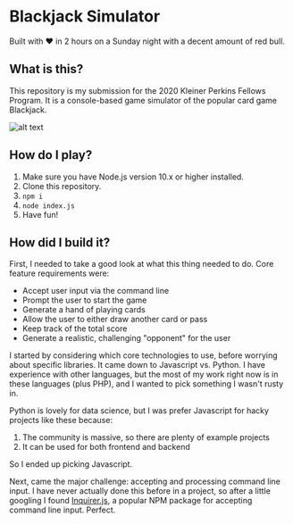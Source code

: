 # Blackjack Simulator
Built with ❤️ in 2 hours on a Sunday night with a decent amount of red bull.

## What is this?
This repository is my submission for the 2020 Kleiner Perkins Fellows Program. 
It is a console-based game simulator of the popular card game Blackjack.

![alt text](https://user-images.githubusercontent.com/30019505/66279272-73553c80-e87e-11e9-8e99-85d924202391.png "An example screenshot of the game")

## How do I play?
1. Make sure you have Node.js version 10.x or higher installed.
2. Clone this repository.
3. `npm i`
4. `node index.js`
5. Have fun!

## How did I build it?
First, I needed to take a good look at what this thing needed to do. Core feature requirements were:
 - Accept user input via the command line
 - Prompt the user to start the game
 - Generate a hand of playing cards
 - Allow the user to either draw another card or pass
 - Keep track of the total score
 - Generate a realistic, challenging "opponent" for the user

I started by considering which core technologies to use, before worrying about specific libraries. 
It came down to Javascript vs. Python. I have experience with other languages, but the most of my work right now is in these languages (plus PHP), and I wanted to pick something I wasn't rusty in.

Python is lovely for data science, but I was prefer Javascript for hacky projects like these because:
 1) The community is massive, so there are plenty of example projects 
 2) It can be used for both frontend and backend

So I ended up picking Javascript. 

Next, came the major challenge: accepting and processing command line input. 
I have never actually done this before in a project, so after a little googling I found [Inquirer.js](https://github.com/SBoudrias/Inquirer.js), a popular NPM package for accepting command line input. Perfect.

